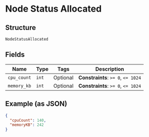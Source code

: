 
# Node Status Allocated

## Structure

`NodeStatusAllocated`

## Fields

| Name | Type | Tags | Description |
|  --- | --- | --- | --- |
| `cpu_count` | `int` | Optional | **Constraints**: `>= 0`, `<= 1024` |
| `memory_kb` | `int` | Optional | **Constraints**: `>= 0`, `<= 1024` |

## Example (as JSON)

```json
{
  "cpuCount": 140,
  "memoryKB": 242
}
```

